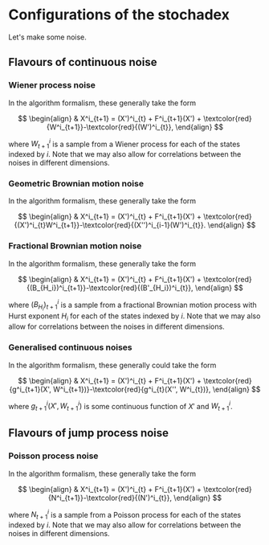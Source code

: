# Configurations of the stochadex

Let's make some noise.
## Flavours of continuous noise

### Wiener process noise

In the algorithm formalism, these generally take the form

$$
\begin{align}
& X^i_{t+1} = (X')^i_{t} + F^i_{t+1}(X') + \textcolor{red}{W^i_{t+1}}-\textcolor{red}{(W')^i_{t}},
\end{align}
$$

where $W^i_{t+1}$ is a sample from a Wiener process for each of the states indexed by $i$. Note that we may also allow for correlations between the noises in different dimensions.

### Geometric Brownian motion noise

In the algorithm formalism, these generally take the form

$$
\begin{align}
& X^i_{t+1} = (X')^i_{t} + F^i_{t+1}(X') + \textcolor{red}{(X')^i_{t}W^i_{t+1}}-\textcolor{red}{(X'')^i_{i-1}(W')^i_{t}}.
\end{align}
$$


### Fractional Brownian motion noise

In the algorithm formalism, these generally take the form

$$
\begin{align}
& X^i_{t+1} = (X')^i_{t} + F^i_{t+1}(X') + \textcolor{red}{(B_{H_i})^i_{t+1}}-\textcolor{red}{(B'_{H_i})^i_{t}},
\end{align}
$$

where $(B_{H_i})^i_{t+1}$ is a sample from a fractional Brownian motion process with Hurst exponent $H_i$ for each of the states indexed by $i$. Note that we may also allow for correlations between the noises in different dimensions.

### Generalised continuous noises

In the algorithm formalism, these generally could take the form

$$
\begin{align}
& X^i_{t+1} = (X')^i_{t} + F^i_{t+1}(X') + \textcolor{red}{g^i_{t+1}(X', W^i_{t+1})}-\textcolor{red}{g^i_{t}(X'', W^i_{t})},
\end{align}
$$

where $g^i_{t+1}(X', W^i_{t+1})$ is some continuous function of $X'$ and $W^i_{t+1}$.

## Flavours of jump process noise

### Poisson process noise

In the algorithm formalism, these generally take the form

$$
\begin{align}
& X^i_{t+1} = (X')^i_{t} + F^i_{t+1}(X') + \textcolor{red}{N^i_{t+1}}-\textcolor{red}{(N')^i_{t}},
\end{align}
$$

where $N^i_{t+1}$ is a sample from a Poisson process for each of the states indexed by $i$. Note that we may also allow for correlations between the noises in different dimensions.